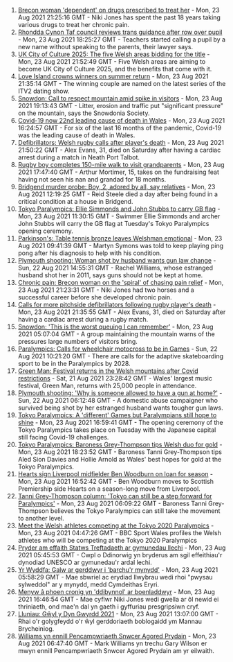 1. [Brecon woman 'dependent' on drugs prescribed to treat her](https://www.bbc.co.uk/news/uk-wales-57999182) - Mon, 23 Aug 2021 21:25:16 GMT - Niki Jones has spent the past 18 years taking various drugs to treat her chronic pain.
2. [Rhondda Cynon Taf council reviews trans guidance after row over pupil](https://www.bbc.co.uk/news/uk-wales-58305271) - Mon, 23 Aug 2021 18:25:27 GMT - Teachers started calling a pupil by a new name without speaking to the parents, their lawyer says.
3. [UK City of Culture 2025: The five Welsh areas bidding for the title](https://www.bbc.co.uk/news/uk-wales-58305334) - Mon, 23 Aug 2021 21:52:49 GMT - Five Welsh areas are aiming to become UK City of Culture 2025, and the benefits that come with it.
4. [Love Island crowns winners on summer return](https://www.bbc.co.uk/news/entertainment-arts-58306258) - Mon, 23 Aug 2021 21:35:14 GMT - The winning couple are named on the latest series of the ITV2 dating show.
5. [Snowdon: Call to respect mountain amid spike in visitors](https://www.bbc.co.uk/news/uk-wales-58283816) - Mon, 23 Aug 2021 19:13:43 GMT - Litter, erosion and traffic put "significant pressure" on the mountain, says the Snowdonia Society.
6. [Covid-19 now 22nd leading cause of death in Wales](https://www.bbc.co.uk/news/uk-wales-58304855) - Mon, 23 Aug 2021 16:24:57 GMT - For six of the last 16 months of the pandemic, Covid-19 was the leading cause of death in Wales.
7. [Defibrillators: Welsh rugby calls after player's death](https://www.bbc.co.uk/news/uk-wales-58302827) - Mon, 23 Aug 2021 21:50:22 GMT - Alex Evans, 31, died on Saturday after having a cardiac arrest during a match in Neath Port Talbot.
8. [Rugby boy completes 150-mile walk to visit grandparents](https://www.bbc.co.uk/news/uk-england-coventry-warwickshire-58308921) - Mon, 23 Aug 2021 17:47:40 GMT - Arthur Mortimer, 15, takes on the fundraising feat having not seen his nan and grandad for 18 months.
9. [Bridgend murder probe: Boy, 2, adored by all, say relatives](https://www.bbc.co.uk/news/uk-wales-58305253) - Mon, 23 Aug 2021 12:19:25 GMT - Reid Steele died a day after being found in a critical condition at a house in Bridgend.
10. [Tokyo Paralympics: Ellie Simmonds and John Stubbs to carry GB flag](https://www.bbc.co.uk/sport/disability-sport/58303759) - Mon, 23 Aug 2021 11:30:15 GMT - Swimmer Ellie Simmonds and archer John Stubbs will carry the GB flag at Tuesday's Tokyo Paralympics opening ceremony.
11. [Parkinson's: Table tennis bronze leaves Welshman emotional](https://www.bbc.co.uk/news/uk-wales-58303655) - Mon, 23 Aug 2021 09:41:39 GMT - Martyn Symons was told to keep playing ping pong after his diagnosis to help with his condition.
12. [Plymouth shooting: Woman shot by husband wants gun law change](https://www.bbc.co.uk/news/uk-wales-58283811) - Sun, 22 Aug 2021 14:55:31 GMT - Rachel Williams, whose estranged husband shot her in 2011, says guns should not be kept at home.
13. [Chronic pain: Brecon woman on the 'spiral' of chasing pain relief](https://www.bbc.co.uk/news/uk-wales-58308584) - Mon, 23 Aug 2021 21:23:31 GMT - Niki Jones had two horses and a successful career before she developed chronic pain.
14. [Calls for more pitchside defibrillators following rugby player's death](https://www.bbc.co.uk/news/uk-wales-58311525) - Mon, 23 Aug 2021 21:35:55 GMT - Alex Evans, 31, died on Saturday after having a cardiac arrest during a rugby match.
15. [Snowdon: 'This is the worst queuing I can remember'](https://www.bbc.co.uk/news/uk-wales-58284171) - Mon, 23 Aug 2021 05:07:04 GMT - A group maintaining the mountain warns of the pressures large numbers of visitors bring.
16. [Paralympics: Calls for wheelchair motocross to be in Games](https://www.bbc.co.uk/news/uk-england-manchester-58297582) - Sun, 22 Aug 2021 10:21:20 GMT - There are calls for the adaptive skateboarding sport to be in the Paralympics by 2028.
17. [Green Man: Festival returns in the Welsh mountains after Covid restrictions](https://www.bbc.co.uk/news/entertainment-arts-58282999) - Sat, 21 Aug 2021 23:28:42 GMT - Wales' largest music festival, Green Man, returns with 25,000 people in attendance.
18. [Plymouth shooting: 'Why is someone allowed to have a gun at home?'](https://www.bbc.co.uk/news/uk-wales-58283814) - Sun, 22 Aug 2021 06:12:48 GMT - A domestic abuse campaigner who survived being shot by her estranged husband wants tougher gun laws.
19. [Tokyo Paralympics: A 'different' Games but Paralympians still hope to shine](https://www.bbc.co.uk/sport/disability-sport/58306545) - Mon, 23 Aug 2021 16:59:41 GMT - The opening ceremony of the Tokyo Paralympics takes place on Tuesday with the Japanese capital still facing Covid-19 challenges.
20. [Tokyo Paralympics: Baroness Grey-Thompson tips Welsh duo for gold](https://www.bbc.co.uk/sport/av/disability-sport/58310373) - Mon, 23 Aug 2021 18:23:52 GMT - Baroness Tanni Grey-Thompson tips Aled Sion Davies and Hollie Arnold as Wales' best hopes for gold at the Tokyo Paralympics.
21. [Hearts sign Liverpool midfielder Ben Woodburn on loan for season](https://www.bbc.co.uk/sport/football/58309178) - Mon, 23 Aug 2021 16:52:42 GMT - Ben Woodburn moves to Scottish Premiership side Hearts on a season-long move from Liverpool.
22. [Tanni Grey-Thompson column: 'Tokyo can still be a step forward for Paralympics'](https://www.bbc.co.uk/sport/disability-sport/58266243) - Mon, 23 Aug 2021 06:09:22 GMT - Baroness Tanni Grey-Thompson believes the Tokyo Paralympics can still take the movement to another level.
23. [Meet the Welsh athletes competing at the Tokyo 2020 Paralympics](https://www.bbc.co.uk/sport/disability-sport/58292355) - Mon, 23 Aug 2021 04:47:26 GMT - BBC Sport Wales profiles the Welsh athletes who will be competing at the Tokyo 2020 Paralympics
24. [Pryder am effaith Statws Treftadaeth ar gymunedau llechi](https://www.bbc.co.uk/newyddion/58235400) - Mon, 23 Aug 2021 05:45:53 GMT - Cwpl o Ddinorwig yn bryderus am sgil effeithiau'r dynodiad UNESCO ar gymunedau'r ardal lechi.
25. [Yr Wyddfa: Galw ar gerddwyr i 'barchu'r mynydd'](https://www.bbc.co.uk/newyddion/58299396) - Mon, 23 Aug 2021 05:58:29 GMT - Mae sbwriel ac erydiad llwybrau wedi rhoi "pwysau sylweddol" ar y mynydd, medd Cymdeithas Eryri.
26. [Menyw â phoen cronig yn 'ddibynnol' ar boenladdwyr](https://www.bbc.co.uk/newyddion/58192418) - Mon, 23 Aug 2021 16:46:54 GMT - Mae cyflwr Niki Jones wedi gwella ar ôl newid ei thriniaeth, ond mae'n dal yn gaeth i gyffuriau presgripsiwn cryf.
27. [Lluniau: Gŵyl y Dyn Gwyrdd 2021](https://www.bbc.co.uk/newyddion/58305385) - Mon, 23 Aug 2021 13:07:00 GMT - Rhai o'r golygfeydd o'r ŵyl gerddoriaeth boblogaidd ym Mannau Brycheiniog.
28. [Williams yn ennill Pencampwriaeth Snwcer Agored Prydain](https://www.bbc.co.uk/newyddion/58302742) - Mon, 23 Aug 2021 06:47:40 GMT - Mark Williams yn trechu Gary Wilson er mwyn ennill Pencampwriaeth Snwcer Agored Prydain am yr eilwaith.
